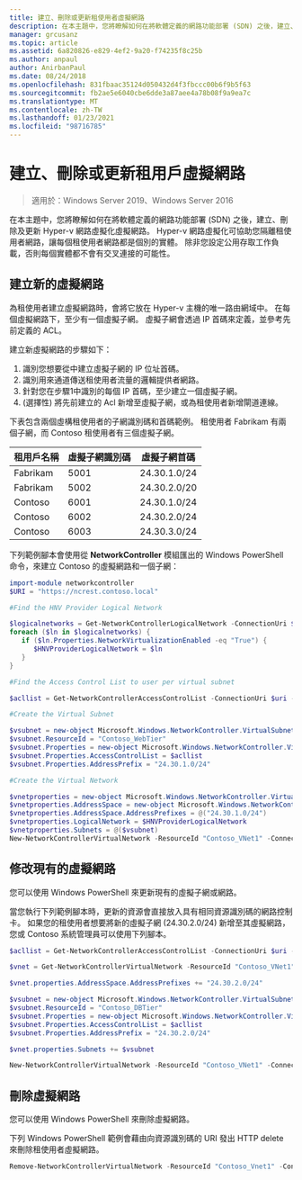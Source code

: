 ```yaml
---
title: 建立、刪除或更新租使用者虛擬網路
description: 在本主題中，您將瞭解如何在將軟體定義的網路功能部署 (SDN) 之後，建立、刪除及更新 Hyper-v 網路虛擬化虛擬網路。 Hyper-v 網路虛擬化可協助您隔離租使用者網路，讓每個租使用者網路都是個別的實體。 除非您設定公用存取工作負載，否則每個實體都不會有交叉連接的可能性。
manager: grcusanz
ms.topic: article
ms.assetid: 6a820826-e829-4ef2-9a20-f74235f8c25b
ms.author: anpaul
author: AnirbanPaul
ms.date: 08/24/2018
ms.openlocfilehash: 831fbaac35124d050432d4f3fbccc00b6f9b5f63
ms.sourcegitcommit: fb2ae5e6040cbe6dde3a87aee4a78b08f9a9ea7c
ms.translationtype: MT
ms.contentlocale: zh-TW
ms.lasthandoff: 01/23/2021
ms.locfileid: "98716785"
---
```

# <a name="create-delete-or-update-tenant-virtual-networks"></a>建立、刪除或更新租用戶虛擬網路

>適用於：Windows Server 2019、Windows Server 2016

在本主題中，您將瞭解如何在將軟體定義的網路功能部署 (SDN) 之後，建立、刪除及更新 Hyper-v 網路虛擬化虛擬網路。 Hyper-v 網路虛擬化可協助您隔離租使用者網路，讓每個租使用者網路都是個別的實體。 除非您設定公用存取工作負載，否則每個實體都不會有交叉連接的可能性。

## <a name="create-a-new-virtual-network"></a>建立新的虛擬網路
為租使用者建立虛擬網路時，會將它放在 Hyper-v 主機的唯一路由網域中。 在每個虛擬網路下，至少有一個虛擬子網。 虛擬子網會透過 IP 首碼來定義，並參考先前定義的 ACL。

建立新虛擬網路的步驟如下：

1. 識別您想要從中建立虛擬子網的 IP 位址首碼。
2. 識別用來通道傳送租使用者流量的邏輯提供者網路。
3. 針對您在步驟1中識別的每個 IP 首碼，至少建立一個虛擬子網。
4.  (選擇性) 將先前建立的 Acl 新增至虛擬子網，或為租使用者新增閘道連線。

下表包含兩個虛構租使用者的子網識別碼和首碼範例。 租使用者 Fabrikam 有兩個子網，而 Contoso 租使用者有三個虛擬子網。


租用戶名稱  |虛擬子網識別碼  |虛擬子網首碼
---------|---------|---------
Fabrikam    |5001         |24.30.1.0/24
Fabrikam     |5002         | 24.30.2.0/20
Contoso    |6001         |  24.30.1.0/24
Contoso    | 6002        |  24.30.2.0/24
Contoso     | 6003        | 24.30.3.0/24

下列範例腳本會使用從 **NetworkController** 模組匯出的 Windows PowerShell 命令，來建立 Contoso 的虛擬網路和一個子網：

```Powershell
import-module networkcontroller
$URI = "https://ncrest.contoso.local"

#Find the HNV Provider Logical Network

$logicalnetworks = Get-NetworkControllerLogicalNetwork -ConnectionUri $uri
foreach ($ln in $logicalnetworks) {
   if ($ln.Properties.NetworkVirtualizationEnabled -eq "True") {
      $HNVProviderLogicalNetwork = $ln
   }
}

#Find the Access Control List to user per virtual subnet

$acllist = Get-NetworkControllerAccessControlList -ConnectionUri $uri -ResourceId "AllowAll"

#Create the Virtual Subnet

$vsubnet = new-object Microsoft.Windows.NetworkController.VirtualSubnet
$vsubnet.ResourceId = "Contoso_WebTier"
$vsubnet.Properties = new-object Microsoft.Windows.NetworkController.VirtualSubnetProperties
$vsubnet.Properties.AccessControlList = $acllist
$vsubnet.Properties.AddressPrefix = "24.30.1.0/24"

#Create the Virtual Network

$vnetproperties = new-object Microsoft.Windows.NetworkController.VirtualNetworkProperties
$vnetproperties.AddressSpace = new-object Microsoft.Windows.NetworkController.AddressSpace
$vnetproperties.AddressSpace.AddressPrefixes = @("24.30.1.0/24")
$vnetproperties.LogicalNetwork = $HNVProviderLogicalNetwork
$vnetproperties.Subnets = @($vsubnet)
New-NetworkControllerVirtualNetwork -ResourceId "Contoso_VNet1" -ConnectionUri $uri -Properties $vnetproperties

```

## <a name="modify-an-existing-virtual-network"></a>修改現有的虛擬網路
您可以使用 Windows PowerShell 來更新現有的虛擬子網或網路。

當您執行下列範例腳本時，更新的資源會直接放入具有相同資源識別碼的網路控制卡。 如果您的租使用者想要將新的虛擬子網 (24.30.2.0/24) 新增至其虛擬網路，您或 Contoso 系統管理員可以使用下列腳本。

```PowerShell
$acllist = Get-NetworkControllerAccessControlList -ConnectionUri $uri -ResourceId "AllowAll"

$vnet = Get-NetworkControllerVirtualNetwork -ResourceId "Contoso_VNet1" -ConnectionUri $uri

$vnet.properties.AddressSpace.AddressPrefixes += "24.30.2.0/24"

$vsubnet = new-object Microsoft.Windows.NetworkController.VirtualSubnet
$vsubnet.ResourceId = "Contoso_DBTier"
$vsubnet.Properties = new-object Microsoft.Windows.NetworkController.VirtualSubnetProperties
$vsubnet.Properties.AccessControlList = $acllist
$vsubnet.Properties.AddressPrefix = "24.30.2.0/24"

$vnet.properties.Subnets += $vsubnet

New-NetworkControllerVirtualNetwork -ResourceId "Contoso_VNet1" -ConnectionUri $uri -properties $vnet.properties

```

## <a name="delete-a-virtual-network"></a>刪除虛擬網路

您可以使用 Windows PowerShell 來刪除虛擬網路。

下列 Windows PowerShell 範例會藉由向資源識別碼的 URI 發出 HTTP delete 來刪除租使用者虛擬網路。

```PowerShell
Remove-NetworkControllerVirtualNetwork -ResourceId "Contoso_Vnet1" -ConnectionUri $uri
```

